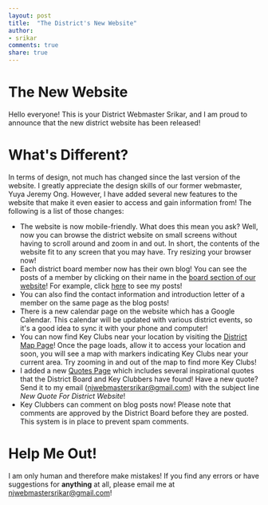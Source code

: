 ```yaml
---
layout: post
title:  "The District's New Website"
author:
- srikar
comments: true
share: true
---
```


# The New Website

Hello everyone! This is your District Webmaster Srikar, and I am proud to announce that the new district website has been released!

# What's Different?

In terms of design, not much has changed since the last version of the website. I greatly appreciate the design skills of our former webmaster, Yuya Jeremy Ong. However, I have added several new features to the website that make it even easier to access and gain information from! The following is a list of those changes:

- The website is now mobile-friendly. What does this mean you ask? Well, now you can browse the district website on small screens without having to scroll around and zoom in and out. In short, the contents of the website fit to any screen that you may have. Try resizing your browser now!
- Each district board member now has their own blog! You can see the posts of a member by clicking on their name in the [board section of our website](/board/)! For example, click [here](/board/srikar.html) to see my posts!
- You can also find the contact information and introduction letter of a member on the same page as the blog posts!
- There is a new calendar page on the website which has a Google Calendar. This calendar will be updated with various district events, so it's a good idea to sync it with your phone and computer!
- You can now find Key Clubs near your location by visiting the [District Map Page](/resources/district-map)! Once the page loads, allow it to access your location and soon, you will see a map with markers indicating Key Clubs near your current area. Try zooming in and out of the map to find more Key Clubs!
- I added a new [Quotes Page](/quotes) which includes several inspirational quotes that the District Board and Key Clubbers have found! Have a new quote? Send it to my email ([njwebmastersrikar@gmail.com](mailto:njwebmastersrikar@gmail.com)) with the subject line *New Quote For District Website*!
- Key Clubbers can comment on blog posts now! Please note that comments are approved by the District Board before they are posted. This system is in place to prevent spam comments.

# Help Me Out!

I am only human and therefore make mistakes! If you find any errors or have suggestions for **anything** at all, please email me at [njwebmastersrikar@gmail.com](mailto:njwebmastersrikar@gmail.com)!
